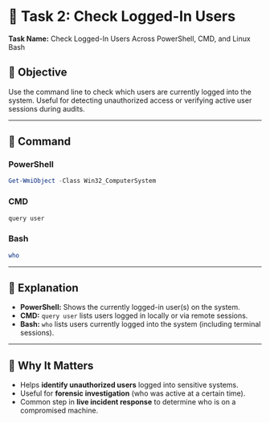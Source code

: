# 👥 Task 2: Check Logged-In Users

**Task Name:** Check Logged-In Users Across PowerShell, CMD, and Linux Bash

## 📌 Objective  
Use the command line to check which users are currently logged into the system. Useful for detecting unauthorized access or verifying active user sessions during audits.

---

## 🧪 Command

### PowerShell
```powershell
Get-WmiObject -Class Win32_ComputerSystem
```

### CMD
```cmd
query user
```

### Bash
```bash
who
```

---

## 📝 Explanation

- **PowerShell:** Shows the currently logged-in user(s) on the system.
- **CMD:** `query user` lists users logged in locally or via remote sessions.
- **Bash:** `who` lists users currently logged into the system (including terminal sessions).

---

## 🔐 Why It Matters

- Helps **identify unauthorized users** logged into sensitive systems.
- Useful for **forensic investigation** (who was active at a certain time).
- Common step in **live incident response** to determine who is on a compromised machine.
